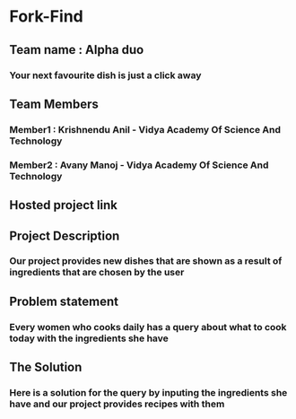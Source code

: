 # Fork-Find
## Team name : Alpha duo
### Your next favourite dish is just a click away
## Team Members
   ### Member1 : Krishnendu Anil - Vidya Academy Of Science And Technology
   ### Member2 : Avany Manoj - Vidya Academy Of Science And Technology
## Hosted project link

## Project Description 
  ### Our project provides new dishes that are shown as a result of ingredients that are chosen by the user
## Problem statement
  ### Every women who cooks daily has a query about what to cook today with the ingredients she have 
## The Solution
  ### Here is a solution for the query by inputing the ingredients she have and our project provides recipes with them
  
